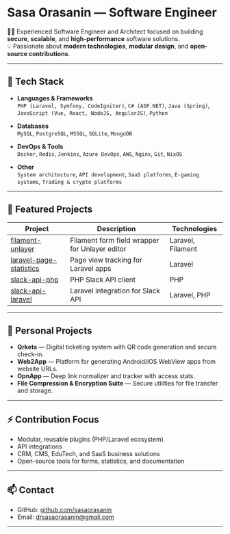 # Sasa Orasanin — Software Engineer

👨‍💻 Experienced Software Engineer and Architect focused on building **secure**, **scalable**, and **high-performance** software solutions.  
💡 Passionate about **modern technologies**, **modular design**, and **open-source contributions**.

---

## 🚀 Tech Stack

- **Languages & Frameworks**  
  `PHP (Laravel, Symfony, CodeIgniter)`, `C# (ASP.NET)`, `Java (Spring)`, `JavaScript (Vue, React, NodeJS, AngularJS)`, `Python`

- **Databases**  
  `MySQL`, `PostgreSQL`, `MSSQL`, `SQLite`, `MongoDB`

- **DevOps & Tools**  
  `Docker`, `Redis`, `Jenkins`, `Azure DevOps`, `AWS`, `Nginx`, `Git`, `NixOS`

- **Other**  
  `System architecture`, `API development`, `SaaS platforms`, `E-gaming systems`, `Trading & crypto platforms`

---

## 🧩 Featured Projects

| Project | Description | Technologies |
|----------|-------------|--------------|
| [filament-unlayer](https://sasaorasanin.github.io/projects/filament-unlayer/1.0/getting-started) | Filament form field wrapper for Unlayer editor | Laravel, Filament |
| [laravel-page-statistics](https://sasaorasanin.github.io/projects/laravel-page-statistics/1.0/getting-started) | Page view tracking for Laravel apps | Laravel |
| [slack-api-php](https://sasaorasanin.github.io/projects/slack-api-php/1.0/getting-started) | PHP Slack API client | PHP |
| [slack-api-laravel](https://sasaorasanin.github.io/projects/slack-api-laravel/1.0/getting-started) | Laravel integration for Slack API | Laravel, PHP |

---

## 🌟 Personal Projects

- **Qrkets** — Digital ticketing system with QR code generation and secure check-in.
- **Web2App** — Platform for generating Android/iOS WebView apps from website URLs.
- **OpnApp** — Deep link normalizer and tracker with access stats.
- **File Compression & Encryption Suite** — Secure utilities for file transfer and storage.

---

## ⚡ Contribution Focus
- Modular, reusable plugins (PHP/Laravel ecosystem)
- API integrations
- CRM, CMS, EduTech, and SaaS business solutions
- Open-source tools for forms, statistics, and documentation

---

## 📫 Contact

- GitHub: [github.com/sasaorasanin](https://github.com/sasaorasanin)
- Email: [drsasaorasanin@gmail.com](mailto:drsasaorasanin@gmail.com)

---
